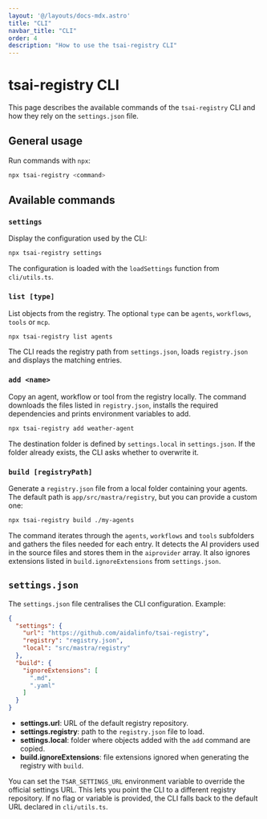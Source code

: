 ```yaml
---
layout: '@/layouts/docs-mdx.astro'
title: "CLI"
navbar_title: "CLI"
order: 4
description: "How to use the tsai-registry CLI"
---
```


# tsai-registry CLI

This page describes the available commands of the `tsai-registry` CLI and how they rely on the `settings.json` file.

## General usage

Run commands with `npx`:

```bash
npx tsai-registry <command>
```

## Available commands

### `settings`

Display the configuration used by the CLI:

```bash
npx tsai-registry settings
```

The configuration is loaded with the `loadSettings` function from `cli/utils.ts`.

### `list [type]`

List objects from the registry. The optional `type` can be `agents`, `workflows`, `tools` or `mcp`.

```bash
npx tsai-registry list agents
```

The CLI reads the registry path from `settings.json`, loads `registry.json` and displays the matching entries.

### `add <name>`

Copy an agent, workflow or tool from the registry locally. The command downloads the files listed in `registry.json`, installs the required dependencies and prints environment variables to add.

```bash
npx tsai-registry add weather-agent
```

The destination folder is defined by `settings.local` in `settings.json`. If the folder already exists, the CLI asks whether to overwrite it.

### `build [registryPath]`

Generate a `registry.json` file from a local folder containing your agents. The default path is `app/src/mastra/registry`, but you can provide a custom one:

```bash
npx tsai-registry build ./my-agents
```

The command iterates through the `agents`, `workflows` and `tools` subfolders and gathers the files needed for each entry. It detects the AI providers used in the source files and stores them in the `aiprovider` array. It also ignores extensions listed in `build.ignoreExtensions` from `settings.json`.

## `settings.json`

The `settings.json` file centralises the CLI configuration. Example:

```json
{
  "settings": {
    "url": "https://github.com/aidalinfo/tsai-registry",
    "registry": "registry.json",
    "local": "src/mastra/registry"
  },
  "build": {
    "ignoreExtensions": [
      ".md",
      ".yaml"
    ]
  }
}
```

- **settings.url**: URL of the default registry repository.
- **settings.registry**: path to the `registry.json` file to load.
- **settings.local**: folder where objects added with the `add` command are copied.
- **build.ignoreExtensions**: file extensions ignored when generating the registry with `build`.

You can set the `TSAR_SETTINGS_URL` environment variable to override the official settings URL. This lets you point the CLI to a different registry repository. If no flag or variable is provided, the CLI falls back to the default URL declared in `cli/utils.ts`.

